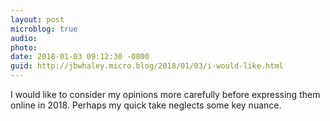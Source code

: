 ```yaml
---
layout: post
microblog: true
audio: 
photo: 
date: 2018-01-03 09:12:30 -0800
guid: http://jbwhaley.micro.blog/2018/01/03/i-would-like.html
---
```

I would like to consider my opinions more carefully before expressing them online in 2018. Perhaps my quick take neglects some key nuance.
